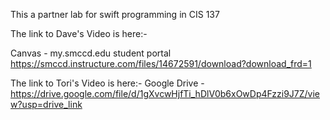 This a partner lab for swift programming in CIS 137

The link to Dave's Video is here:-

Canvas - my.smccd.edu student portal
https://smccd.instructure.com/files/14672591/download?download_frd=1

The link to Tori's Video is here:-
Google Drive - https://drive.google.com/file/d/1gXvcwHjfTi_hDlV0b6xOwDp4Fzzi9J7Z/view?usp=drive_link
